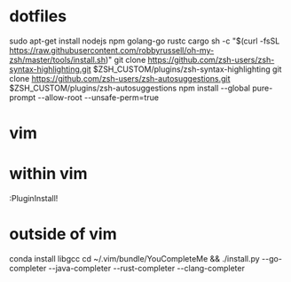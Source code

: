 # dotfiles
sudo apt-get install nodejs npm golang-go rustc cargo
sh -c "$(curl -fsSL https://raw.githubusercontent.com/robbyrussell/oh-my-zsh/master/tools/install.sh)"
git clone https://github.com/zsh-users/zsh-syntax-highlighting.git $ZSH_CUSTOM/plugins/zsh-syntax-highlighting
git clone https://github.com/zsh-users/zsh-autosuggestions.git $ZSH_CUSTOM/plugins/zsh-autosuggestions
npm install --global pure-prompt --allow-root --unsafe-perm=true

# vim
# within vim
:PluginInstall!

# outside of vim
conda install libgcc
cd ~/.vim/bundle/YouCompleteMe && ./install.py --go-completer --java-completer --rust-completer --clang-completer
